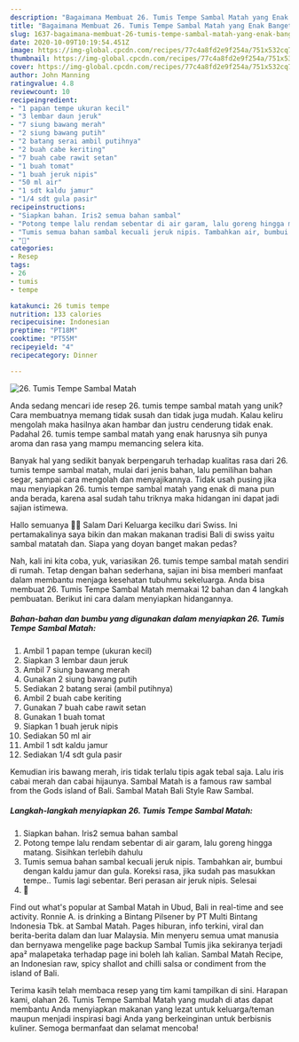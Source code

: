 ```yaml
---
description: "Bagaimana Membuat 26. Tumis Tempe Sambal Matah yang Enak Banget"
title: "Bagaimana Membuat 26. Tumis Tempe Sambal Matah yang Enak Banget"
slug: 1637-bagaimana-membuat-26-tumis-tempe-sambal-matah-yang-enak-banget
date: 2020-10-09T10:19:54.451Z
image: https://img-global.cpcdn.com/recipes/77c4a8fd2e9f254a/751x532cq70/26-tumis-tempe-sambal-matah-foto-resep-utama.jpg
thumbnail: https://img-global.cpcdn.com/recipes/77c4a8fd2e9f254a/751x532cq70/26-tumis-tempe-sambal-matah-foto-resep-utama.jpg
cover: https://img-global.cpcdn.com/recipes/77c4a8fd2e9f254a/751x532cq70/26-tumis-tempe-sambal-matah-foto-resep-utama.jpg
author: John Manning
ratingvalue: 4.8
reviewcount: 10
recipeingredient:
- "1 papan tempe ukuran kecil"
- "3 lembar daun jeruk"
- "7 siung bawang merah"
- "2 siung bawang putih"
- "2 batang serai ambil putihnya"
- "2 buah cabe keriting"
- "7 buah cabe rawit setan"
- "1 buah tomat"
- "1 buah jeruk nipis"
- "50 ml air"
- "1 sdt kaldu jamur"
- "1/4 sdt gula pasir"
recipeinstructions:
- "Siapkan bahan. Iris2 semua bahan sambal"
- "Potong tempe lalu rendam sebentar di air garam, lalu goreng hingga matang. Sisihkan terlebih dahulu"
- "Tumis semua bahan sambal kecuali jeruk nipis. Tambahkan air, bumbui dengan kaldu jamur dan gula. Koreksi rasa, jika sudah pas masukkan tempe.. Tumis lagi sebentar. Beri perasan air jeruk nipis. Selesai"
- "💓"
categories:
- Resep
tags:
- 26
- tumis
- tempe

katakunci: 26 tumis tempe 
nutrition: 133 calories
recipecuisine: Indonesian
preptime: "PT18M"
cooktime: "PT55M"
recipeyield: "4"
recipecategory: Dinner

---
```



![26. Tumis Tempe Sambal Matah](https://img-global.cpcdn.com/recipes/77c4a8fd2e9f254a/751x532cq70/26-tumis-tempe-sambal-matah-foto-resep-utama.jpg)

Anda sedang mencari ide resep 26. tumis tempe sambal matah yang unik? Cara membuatnya memang tidak susah dan tidak juga mudah. Kalau keliru mengolah maka hasilnya akan hambar dan justru cenderung tidak enak. Padahal 26. tumis tempe sambal matah yang enak harusnya sih punya aroma dan rasa yang mampu memancing selera kita.

Banyak hal yang sedikit banyak berpengaruh terhadap kualitas rasa dari 26. tumis tempe sambal matah, mulai dari jenis bahan, lalu pemilihan bahan segar, sampai cara mengolah dan menyajikannya. Tidak usah pusing jika mau menyiapkan 26. tumis tempe sambal matah yang enak di mana pun anda berada, karena asal sudah tahu triknya maka hidangan ini dapat jadi sajian istimewa.

Hallo semuanya 🙏💖 Salam Dari Keluarga kecilku dari Swiss. Ini pertamakalinya saya bikin dan makan makanan tradisi Bali di swiss yaitu sambal matatah dan. Siapa yang doyan banget makan pedas?


Nah, kali ini kita coba, yuk, variasikan 26. tumis tempe sambal matah sendiri di rumah. Tetap dengan bahan sederhana, sajian ini bisa memberi manfaat dalam membantu menjaga kesehatan tubuhmu sekeluarga. Anda bisa membuat 26. Tumis Tempe Sambal Matah memakai 12 bahan dan 4 langkah pembuatan. Berikut ini cara dalam menyiapkan hidangannya.

<!--inarticleads1-->

##### Bahan-bahan dan bumbu yang digunakan dalam menyiapkan 26. Tumis Tempe Sambal Matah:

1. Ambil 1 papan tempe (ukuran kecil)
1. Siapkan 3 lembar daun jeruk
1. Ambil 7 siung bawang merah
1. Gunakan 2 siung bawang putih
1. Sediakan 2 batang serai (ambil putihnya)
1. Ambil 2 buah cabe keriting
1. Gunakan 7 buah cabe rawit setan
1. Gunakan 1 buah tomat
1. Siapkan 1 buah jeruk nipis
1. Sediakan 50 ml air
1. Ambil 1 sdt kaldu jamur
1. Sediakan 1/4 sdt gula pasir


Kemudian iris bawang merah, iris tidak terlalu tipis agak tebal saja. Lalu iris cabai merah dan cabai hijaunya. Sambal Matah is a famous raw sambal from the Gods island of Bali. Sambal Matah Bali Style Raw Sambal. 

<!--inarticleads2-->

##### Langkah-langkah menyiapkan 26. Tumis Tempe Sambal Matah:

1. Siapkan bahan. Iris2 semua bahan sambal
1. Potong tempe lalu rendam sebentar di air garam, lalu goreng hingga matang. Sisihkan terlebih dahulu
1. Tumis semua bahan sambal kecuali jeruk nipis. Tambahkan air, bumbui dengan kaldu jamur dan gula. Koreksi rasa, jika sudah pas masukkan tempe.. Tumis lagi sebentar. Beri perasan air jeruk nipis. Selesai
1. 💓


Find out what&#39;s popular at Sambal Matah in Ubud, Bali in real-time and see activity. Ronnie A. is drinking a Bintang Pilsener by PT Multi Bintang Indonesia Tbk. at Sambal Matah. Pages hiburan, info terkini, viral dan berita-berita dalam dan luar Malaysia. Min menyeru semua umat manusia dan bernyawa mengelike page backup Sambal Tumis jika sekiranya terjadi apa² malapetaka terhadap page ini boleh lah kalian. Sambal Matah Recipe, an Indonesian raw, spicy shallot and chilli salsa or condiment from the island of Bali. 

Terima kasih telah membaca resep yang tim kami tampilkan di sini. Harapan kami, olahan 26. Tumis Tempe Sambal Matah yang mudah di atas dapat membantu Anda menyiapkan makanan yang lezat untuk keluarga/teman maupun menjadi inspirasi bagi Anda yang berkeinginan untuk berbisnis kuliner. Semoga bermanfaat dan selamat mencoba!
